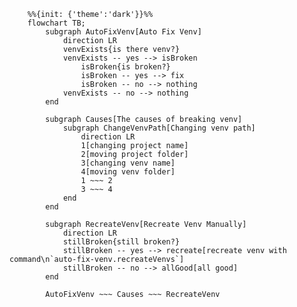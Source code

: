 ﻿```mermaid
    %%{init: {'theme':'dark'}}%%
    flowchart TB;
        subgraph AutoFixVenv[Auto Fix Venv]
            direction LR
            venvExists{is there venv?}
            venvExists -- yes --> isBroken
                isBroken{is broken?}
                isBroken -- yes --> fix
                isBroken -- no --> nothing
            venvExists -- no --> nothing
        end

        subgraph Causes[The causes of breaking venv]
            subgraph ChangeVenvPath[Changing venv path]
                direction LR
                1[changing project name]
                2[moving project folder]
                3[changing venv name]
                4[moving venv folder]
                1 ~~~ 2
                3 ~~~ 4
            end
        end

        subgraph RecreateVenv[Recreate Venv Manually]
            direction LR
            stillBroken{still broken?}
            stillBroken -- yes --> recreate[recreate venv with command\n`auto-fix-venv.recreateVenvs`]
            stillBroken -- no --> allGood[all good]
        end

        AutoFixVenv ~~~ Causes ~~~ RecreateVenv
```
